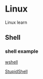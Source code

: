 # Linux
Linux learn 
## Shell
### shell example
[wshell](https://github.com/vvy/wshell)

[StupidShell](https://github.com/Second-TOMORROW/StupidShell)
